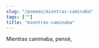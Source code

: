 ```yaml
---
slug: "/poemas/mientras-caminaba"
tags: [""]
title: "mientras-caminaba"
---
```

Mientras caminaba, pensé,